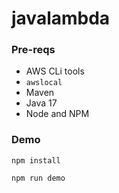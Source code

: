 # javalambda

### Pre-reqs

* AWS CLi tools
* `awslocal`
* Maven
* Java 17
* Node and NPM

### Demo

`npm install`

`npm run demo`
